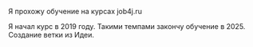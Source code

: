 <p>Я прохожу обучение на курсах job4j.ru</p>
Я начал курс в 2019 году. Такими темпами закончу обучение в 2025.
Создание ветки из Идеи.